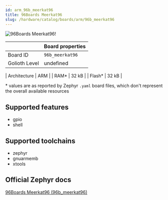```yaml
---
id: arm_96b_meerkat96
title: 96Boards Meerkat96
slug: /hardware/catalog/boards/arm/96b_meerkat96
---
```


[//]: # (This is an auto-generated file, do not edit! Changes to it will be lost upon re-generation)

![96Boards Meerkat96!](/img/boards/arm/96b_meerkat96.jpg "96Boards Meerkat96")

|                | Board properties     |
| -------------  | -------------------- |
| Board ID       | `96b_meerkat96` |
| Golioth Level  | undefined       |

| Architecture   | ARM |
| RAM*           | 32 kB |
| Flash*         | 32 kB |

\* values are as reported by Zephyr `.yaml` board files, which don't represent the overall available resources



## Supported features

* gpio
* shell

## Supported toolchains

* zephyr
* gnuarmemb
* xtools

## Official Zephyr docs

[96Boards Meerkat96 (96b_meerkat96)](https://docs.zephyrproject.org/latest/boards/arm/96b_meerkat96/doc/index.html)
